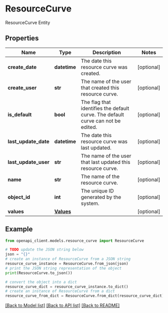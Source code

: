 # ResourceCurve

ResourceCurve Entity

## Properties

Name | Type | Description | Notes
------------ | ------------- | ------------- | -------------
**create_date** | **datetime** | The date this resource curve was created. | [optional] 
**create_user** | **str** | The name of the user that created this resource curve. | [optional] 
**is_default** | **bool** | The flag that identifies the default curve. The default curve can not be edited. | [optional] 
**last_update_date** | **datetime** | The date this resource curve was last updated. | [optional] 
**last_update_user** | **str** | The name of the user that last updated this resource curve. | [optional] 
**name** | **str** | The name of the resource curve. | [optional] 
**object_id** | **int** | The unique ID generated by the system. | [optional] 
**values** | [**Values**](Values.md) |  | [optional] 

## Example

```python
from openapi_client.models.resource_curve import ResourceCurve

# TODO update the JSON string below
json = "{}"
# create an instance of ResourceCurve from a JSON string
resource_curve_instance = ResourceCurve.from_json(json)
# print the JSON string representation of the object
print(ResourceCurve.to_json())

# convert the object into a dict
resource_curve_dict = resource_curve_instance.to_dict()
# create an instance of ResourceCurve from a dict
resource_curve_from_dict = ResourceCurve.from_dict(resource_curve_dict)
```
[[Back to Model list]](../README.md#documentation-for-models) [[Back to API list]](../README.md#documentation-for-api-endpoints) [[Back to README]](../README.md)


